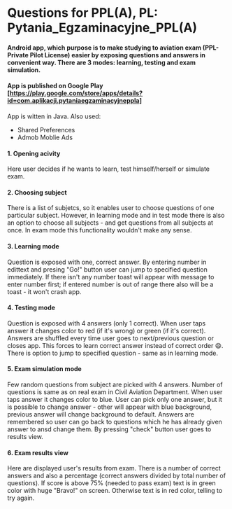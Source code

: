 # Questions for PPL(A), PL: Pytania_Egzaminacyjne_PPL(A)

#### Android app, which purpose is to make studying to aviation exam (PPL- Private Pilot License) easier by exposing questions and answers in convenient way. There are 3 modes: learning, testing and exam simulation. 

#### App is published on Google Play [https://play.google.com/store/apps/details?id=com.aplikacji.pytaniaegzaminacyjneppla]

App is witten in Java. Also used:
- Shared Preferences
- Admob Moblie Ads


#### 1. Opening acivity

<imge scr="/Screenshots/Scr_1_apk.png" width="200">

Here user decides if he wants to learn, test himself/herself or simulate exam.

#### 2. Choosing subject

There is a list of subjetcs, so it enables user to choose questions of one particular subject. However, in learning mode and in test mode there is also an option to choose all subjects - and get questions from all subjects at once. In exam mode this functionality wouldn't make any sense.

#### 3. Learning mode

Question is exposed with one, correct answer. By entering number in edittext and presing "Go!" button user can jump to specified question immediately. If there isn't any number toast will appear with message to enter number first; if entered number is out of range there also will be a toast - it won't crash app.

#### 4. Testing mode

Question is exposed with 4 answers (only 1 correct). When user taps answer it changes color to red (if it's wrong) or green (if it's correct). Answers are shuffled every time user goes to next/previous question or closes app. This forces to learn correct answer instead of correct order :smile:. There is option to jump to specified question - same as in learning mode.

#### 5. Exam simulation mode

Few random questions from subject are picked with 4 answers. Number of questions is same as on real exam in Civil Aviation Department. When user taps answer it changes color to blue. User can pick only one answer, but it is possible to change answer - other will appear with blue background, previous answer will change background to default. Answers are remembered so user can go back to questions which he has already given answer to ansd change them. By pressing "check" button user goes to results view.

#### 6. Exam results view

Here are displayed user's results from exam. There is a number of correct answers and also a percentage (correct answers divided by total number of questions). If score is above 75% (needed to pass exam) text is in green color with huge "Bravo!" on screen. Otherwise text is in red color, telling to try again.
